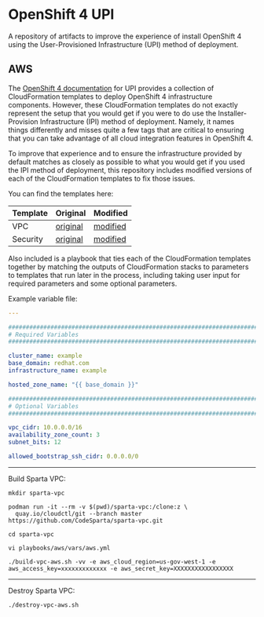 # OpenShift 4 UPI

A repository of artifacts to improve the experience of install OpenShift 4
using the User-Provisioned Infrastructure (UPI) method of deployment.

## AWS

The [OpenShift 4 documentation][1] for UPI provides a collection of
CloudFormation templates to deploy OpenShift 4 infrastructure components.
However, these CloudFormation templates do not exactly represent the setup that
you would get if you were to do use the Installer-Provision Infrastructure
(IPI) method of deployment. Namely, it names things differently and misses
quite a few tags that are critical to ensuring that you can take advantage of
all cloud integration features in OpenShift 4.

To improve that experience and to ensure the infrastructure provided by default
matches as closely as possible to what you would get if you used the IPI method
of deployment, this repository includes modified versions of each of the
CloudFormation templates to fix those issues.

You can find the templates here:

| Template                 | Original                                                             | Modified                                                    |
| ------------------------ | -------------------------------------------------------------------- | ----------------------------------------------------------- |
| VPC                      | [original](playbooks/aws/cloudformation/vpc.original.yaml)           | [modified](playbooks/aws/cloudformation/vpc.yaml)           |
| Security                 | [original](playbooks/aws/cloudformation/security.original.yaml)      | [modified](playbooks/aws/cloudformation/security.yaml)      |

Also included is a playbook that ties each of the CloudFormation templates
together by matching the outputs of CloudFormation stacks to parameters to
templates that run later in the process, including taking user input for
required parameters and some optional parameters.

Example variable file:

```yaml
---

###############################################################################
# Required Variables
###############################################################################

cluster_name: example
base_domain: redhat.com
infrastructure_name: example

hosted_zone_name: "{{ base_domain }}"

###############################################################################
# Optional Variables
###############################################################################

vpc_cidr: 10.0.0.0/16
availability_zone_count: 3
subnet_bits: 12

allowed_bootstrap_ssh_cidr: 0.0.0.0/0

```
----------------------------------------------------
Build Sparta VPC:
```
mkdir sparta-vpc
```
```
podman run -it --rm -v $(pwd)/sparta-vpc:/clone:z \
  quay.io/cloudctl/git --branch master https://github.com/CodeSparta/sparta-vpc.git
```
```
cd sparta-vpc
```
```
vi playbooks/aws/vars/aws.yml
```
```
./build-vpc-aws.sh -vv -e aws_cloud_region=us-gov-west-1 -e aws_access_key=xxxxxxxxxxxxx -e aws_secret_key=XXXXXXXXXXXXXXXXX
```

----------------------------------------------------
Destroy Sparta VPC:

```bash
./destroy-vpc-aws.sh
```

[1]: https://docs.openshift.com/container-platform/latest/installing/installing_aws/installing-aws-user-infra.html
